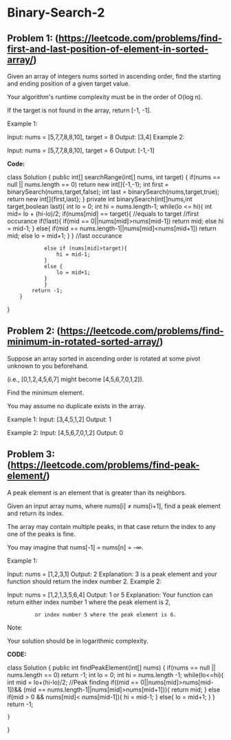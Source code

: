 # Binary-Search-2

## Problem 1: (https://leetcode.com/problems/find-first-and-last-position-of-element-in-sorted-array/)

Given an array of integers nums sorted in ascending order, find the starting and ending position of a given target value.

Your algorithm's runtime complexity must be in the order of O(log n).

If the target is not found in the array, return [-1, -1].

Example 1:

Input: nums = [5,7,7,8,8,10], target = 8
Output: [3,4]
Example 2:

Input: nums = [5,7,7,8,8,10], target = 6
Output: [-1,-1]

**Code:**

class Solution {
    public int[] searchRange(int[] nums, int target) {
        if(nums == null || nums.length == 0)
            return new int[]{-1,-1};
        int first = binarySearch(nums,target,false);
        int last = binarySearch(nums,target,true);
        return new int[]{first,last};
    }
        private int binarySearch(int[]nums,int target,boolean last){
            int lo = 0;
            int hi = nums.length-1;
            while(lo <= hi){
                int mid= lo + (hi-lo)/2;
                if(nums[mid] == target){
                //equals to target
                //first occurance
                    if(!last){
                        if(mid == 0||nums[mid]>nums[mid-1])
                            return mid;
                        else
                            hi = mid-1;
                    }
                    else{
                        if(mid == nums.length-1||nums[mid]<nums[mid+1])
                            return mid;
                        else
                            lo = mid+1;
                    }
                }
                //last occurance
                    
                else if (nums[mid]>target){
                    hi = mid-1;
                }
                else {
                    lo = mid+1;
                }
                }
            return -1;
        }
   
}
    
## Problem 2: (https://leetcode.com/problems/find-minimum-in-rotated-sorted-array/)

Suppose an array sorted in ascending order is rotated at some pivot unknown to you beforehand.

(i.e., [0,1,2,4,5,6,7] might become [4,5,6,7,0,1,2]).

Find the minimum element.

You may assume no duplicate exists in the array.

Example 1:
Input: [3,4,5,1,2]
Output: 1

Example 2:
Input: [4,5,6,7,0,1,2]
Output: 0

## Problem 3: (https://leetcode.com/problems/find-peak-element/)
A peak element is an element that is greater than its neighbors.

Given an input array nums, where nums[i] ≠ nums[i+1], find a peak element and return its index.

The array may contain multiple peaks, in that case return the index to any one of the peaks is fine.

You may imagine that nums[-1] = nums[n] = -∞.

Example 1:

Input: nums = [1,2,3,1]
Output: 2
Explanation: 3 is a peak element and your function should return the index number 2.
Example 2:

Input: nums = [1,2,1,3,5,6,4]
Output: 1 or 5 
Explanation: Your function can return either index number 1 where the peak element is 2, 

             or index number 5 where the peak element is 6.
Note:

Your solution should be in logarithmic complexity.

**CODE:**

class Solution {
    public int findPeakElement(int[] nums) {
        if(nums == null || nums.length == 0)
            return -1;
        int lo = 0;
        int hi = nums.length -1;
        while(lo<=hi){
            int mid = lo+(hi-lo)/2;
            //Peak finding
            if((mid == 0||nums[mid]>nums[mid-1])&& 
               (mid == nums.length-1||nums[mid]>nums[mid+1])){
                return mid;
                }
            else if(mid > 0 && nums[mid]< nums[mid-1]){
                hi = mid-1;
            }
            else{
                lo = mid+1;
            }
}
        return -1;
        
    }
}



